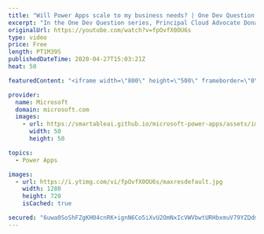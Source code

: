 ```yaml
---
title: "Will Power Apps scale to my business needs? | One Dev Question: Dona Sarkar"
excerpt: "In the One Dev Question series, Principal Cloud Advocate Dona Sarkar explains how customizable Power Apps can be and how they can work for you.    For more information, visit: https://powerapps.microsoft.com/build-powerapps/?WT.mc_id=onedevquestion-c9-donasa   Try Azure for free: https://aka.ms/TryAzure7"
originalUrl: https://youtube.com/watch?v=fpOvfX0OU6s
type: video
price: Free
length: PT1M39S
publishedDateTime: 2020-04-27T15:03:21Z
heat: 50

featuredContent: "<iframe width=\"800\" height=\"500\" frameborder=\"0\" src=\"https://www.youtube.com/embed/fpOvfX0OU6s\" allow=\"accelerometer; autoplay; encrypted-media; gyroscope; picture-in-picture\" allowfullscreen></iframe>"

provider:
  name: Microsoft
  domain: microsoft.com
  images:
    - url: https://smartableai.github.io/microsoft-power-apps/assets/images/organizations/microsoft.com-50x50.jpg
      width: 50
      height: 50

topics:
  - Power Apps

images:
  - url: https://i.ytimg.com/vi/fpOvfX0OU6s/maxresdefault.jpg
    width: 1280
    height: 720
    isCached: true

secured: "6uwa0SoShFZgKH04cnRK+ignN6Co5iXvU2OmNxIcVWVbwtURHbxmuV79YZQdmoAhWvPvdofS7AA9q7QBnhGz8uI/P7jqfAjPW8bZirIDQZsiPh++tGR9OausS1QO0e7D/g64o1MUNNgFoF9UKZlj6PHAAHTVCJg/tb4rY7jQGnUOuMPggu36H89EpOIrMoIAx8uaGxbaC71Qk/VgW7WE8812BscaOwfrndgjYOCz180LDt14hgIMgV1Smjamzi96B0CWc78nFoMTRT86sdwj+2g4Tv463fkDWYDKzuC3JbDBp7UpxFOJX+G4McSylY8ZU+/bWCVPxMUb/824Ntf3GAMDRmiCql8vPP6rUU29powBFat/X0PQI3vAoEJW3kOFFNMPn4oNqW0s6IiL8+wxhEKcRj9M1fjbf9LBdpBmmwU=;YZhiGmSB/V045udGRb0CsA=="
---
```



